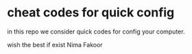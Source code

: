 # cheat codes for quick config

in this repo we consider quick codes for config your computer.


wish the best if exist
Nima Fakoor
